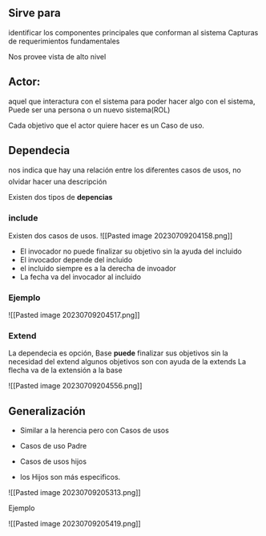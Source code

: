 
## Sirve para
identificar los componentes principales que conforman al sistema
Capturas de requerimientos fundamentales

Nos provee vista de alto nivel

## Actor: 
aquel que interactura con el sistema para poder hacer algo con el sistema,
Puede ser una persona o un nuevo sistema(ROL)

Cada objetivo que el actor quiere hacer es un Caso de uso.

## **Dependecia**
nos indica que hay una relación entre los diferentes casos de usos, no olvidar hacer una descripción

Existen dos tipos de **depencias**

### **include**

Existen dos casos de usos.
![[Pasted image 20230709204158.png]]


- El invocador no puede finalizar su objetivo sin la ayuda del incluido
- El invocador depende del incluido
- el incluido siempre es a la derecha de invoador
- La fecha va del invocador al incluido 
### Ejemplo

![[Pasted image 20230709204517.png]]


### Extend

La dependecia es opción, 
Base **puede** finalizar sus objetivos sin la necesidad del extend
algunos objetivos son con ayuda de la extends
La flecha va de la extensión a la base 


![[Pasted image 20230709204556.png]]


## Generalización

- Similar a la herencia pero con Casos de usos

- Casos de uso Padre
- Casos de usos hijos

- los Hijos son más especificos.

![[Pasted image 20230709205313.png]]


Ejemplo 

![[Pasted image 20230709205419.png]]
